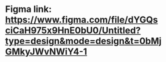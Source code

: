 # Figma link: https://www.figma.com/file/dYGQsciCaH975x9HnE0bU0/Untitled?type=design&mode=design&t=0bMjGMkyJWvNWiY4-1 
